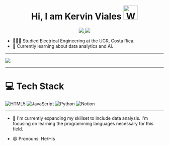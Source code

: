 <!--![](https://github.com/imKashyap/imKashyap/blob/master/banner.png)-->
<p align="center"> <h1 align="center"> Hi, I am Kervin Viales <img src="https://raw.githubusercontent.com/nixin72/nixin72/master/wave.gif" 
         alt="Waving hand animated gif"
         height="45"
         width="45" /></h1> </p>
<p align="center">
<a href="https://www.linkedin.com/in/kervin-viales-coronado-6250102a4"><img src="https://img.shields.io/badge/LinkedIn-0077B5?style=for-the-badge&logo=linkedin&logoColor=white"/> </a>
<a href="mailto:kervin.viales.coronado@gmail.com"><img src="https://img.shields.io/badge/Gmail-D14836?style=for-the-badge&logo=gmail&logoColor=white"/> </a>
</p>

* 👩🏻‍🎓 Studied Electrical Engineering at the UCR, Costa Rica.<br/>
* 💭 Currently learning about data analytics and AI. 
***
<!-- GitHub stats from https://github.com/anuraghazra/github-readme-stats -->
![](https://github-readme-stats.vercel.app/api?username=vialesk&theme=radical&hide_border=false&include_all_commits=true&count_private=true)<br/>

***
# 💻 Tech Stack
<!-- Badges from https://github.com/Ileriayo/markdown-badges -->
![HTML5](https://img.shields.io/badge/html5-%23E34F26.svg?style=for-the-badge&logo=html5&logoColor=white)
![JavaScript](https://img.shields.io/badge/javascript-%23323330.svg?style=for-the-badge&logo=javascript&logoColor=%23F7DF1E)
![Python](https://img.shields.io/badge/python-3670A0?style=for-the-badge&logo=python&logoColor=ffdd54)
![Notion](https://img.shields.io/badge/Notion-%23000000.svg?style=for-the-badge&logo=notion&logoColor=white)
<!--![Java](https://img.shields.io/badge/java-%23ED8B00.svg?style=for-the-badge&logo=openjdk&logoColor=white)
![C](https://img.shields.io/badge/c-%2300599C.svg?style=for-the-badge&logo=c&logoColor=white)<br/>
![React](https://img.shields.io/badge/react-%2320232a.svg?style=for-the-badge&logo=react&logoColor=%2361DAFB)
![TypeScript](https://img.shields.io/badge/typescript-%23007ACC.svg?style=for-the-badge&logo=typescript&logoColor=white)
![GraphQL](https://img.shields.io/badge/-GraphQL-E10098?style=for-the-badge&logo=graphql&logoColor=white)
![TailwindCSS](https://img.shields.io/badge/tailwindcss-%2338B2AC.svg?style=for-the-badge&logo=tailwind-css&logoColor=white)
![Styled Components](https://img.shields.io/badge/styled--components-DB7093?style=for-the-badge&logo=styled-components&logoColor=white)<br/>
![Jest](https://img.shields.io/badge/-jest-%23C21325?style=for-the-badge&logo=jest&logoColor=white)
![cypress](https://img.shields.io/badge/-cypress-%23E5E5E5?style=for-the-badge&logo=cypress&logoColor=058a5e)
![Figma](https://img.shields.io/badge/figma-%23F24E1E.svg?style=for-the-badge&logo=figma&logoColor=white)
<!--[CSS3](https://img.shields.io/badge/css3-%231572B6.svg?style=for-the-badge&logo=css3&logoColor=white)-->

***

-  🌱 I'm currently expanding my skillset to include data analysis. I'm focusing on learning the programming languages necessary for this field.

-  😄 Pronouns: He/His


